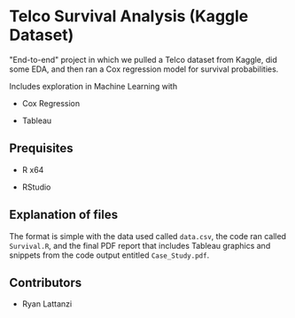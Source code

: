 # Telco Survival Analysis (Kaggle Dataset)

"End-to-end" project in which we pulled a Telco dataset from Kaggle, did some EDA, and then ran a Cox regression model for survival probabilities.

Includes exploration in Machine Learning with 

- Cox Regression

- Tableau

Prequisites
-----------

- R x64 

- RStudio

Explanation of files
--------

The format is simple with the data used called `data.csv`, the code ran called `Survival.R`, and the final PDF report that includes Tableau graphics and snippets from the code output entitled `Case_Study.pdf`.
  
Contributors
--------------

- Ryan Lattanzi
